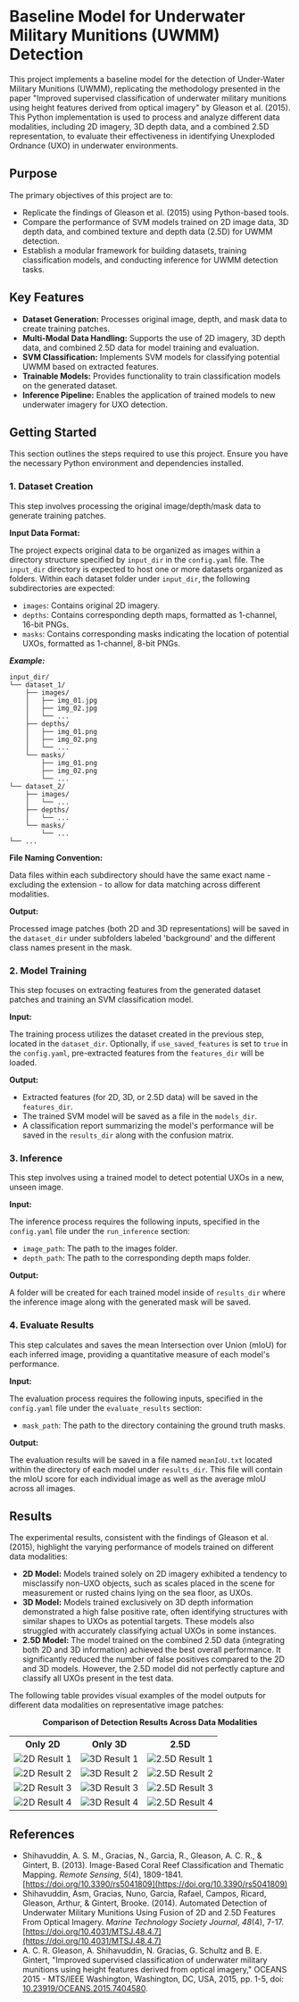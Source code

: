 # Baseline Model for Underwater Military Munitions (UWMM) Detection

This project implements a baseline model for the detection of Under-Water Military Munitions (UWMM), replicating the methodology presented in the paper "Improved supervised classification of underwater military munitions using height features derived from optical imagery" by Gleason et al. (2015). This Python implementation is used to process and analyze different data modalities, including 2D imagery, 3D depth data, and a combined 2.5D representation, to evaluate their effectiveness in identifying Unexploded Ordnance (UXO) in underwater environments.

## Purpose

The primary objectives of this project are to:

* Replicate the findings of Gleason et al. (2015) using Python-based tools.
* Compare the performance of SVM models trained on 2D image data, 3D depth data, and combined texture and depth data (2.5D) for UWMM detection.
* Establish a modular framework for building datasets, training classification models, and conducting inference for UWMM detection tasks.

## Key Features

* **Dataset Generation:** Processes original image, depth, and mask data to create training patches.
* **Multi-Modal Data Handling:** Supports the use of 2D imagery, 3D depth data, and combined 2.5D data for model training and evaluation.
* **SVM Classification:** Implements SVM models for classifying potential UWMM based on extracted features.
* **Trainable Models:** Provides functionality to train classification models on the generated dataset.
* **Inference Pipeline:** Enables the application of trained models to new underwater imagery for UXO detection.

## Getting Started

This section outlines the steps required to use this project. Ensure you have the necessary Python environment and dependencies installed.

### 1. Dataset Creation

This step involves processing the original image/depth/mask data to generate training patches.

**Input Data Format:**

The project expects original data to be organized as images within a directory structure specified by `input_dir` in the `config.yaml` file. The `input_dir` directory is expected to host one or more datasets organized as folders. Within each dataset folder under `input_dir`, the following subdirectories are expected:

* `images`: Contains original 2D imagery.
* `depths`: Contains corresponding depth maps, formatted as 1-channel, 16-bit PNGs.
* `masks`: Contains corresponding masks indicating the location of potential UXOs, formatted as 1-channel, 8-bit PNGs.

***Example:***

```
input_dir/
└── dataset_1/
    ├── images/
    │   ├── img_01.jpg
    │   ├── img_02.jpg
    │   └── ...
    ├── depths/
    │   ├── img_01.png
    │   ├── img_02.png
    │   └── ...
    └── masks/
        ├── img_01.png
        ├── img_02.png
        └── ...
└── dataset_2/
    ├── images/
    │   └── ...
    ├── depths/
    │   └── ...
    └── masks/
        └── ...
└── ...
```

**File Naming Convention:**

Data files within each subdirectory should have the same exact name - excluding the extension - to allow for data matching across different modalities.

**Output:**

Processed image patches (both 2D and 3D representations) will be saved in the `dataset_dir` under subfolders labeled 'background' and the different class names present in the mask.

### 2. Model Training

This step focuses on extracting features from the generated dataset patches and training an SVM classification model.

**Input:**

The training process utilizes the dataset created in the previous step, located in the `dataset_dir`. Optionally, if `use_saved_features` is set to `true` in the `config.yaml`, pre-extracted features from the `features_dir` will be loaded.

**Output:**

* Extracted features (for 2D, 3D, or 2.5D data) will be saved in the `features_dir`.
* The trained SVM model will be saved as a file in the `models_dir`.
* A classification report summarizing the model's performance will be saved in the `results_dir` along with the confusion matrix.

### 3. Inference

This step involves using a trained model to detect potential UXOs in a new, unseen image.

**Input:**

The inference process requires the following inputs, specified in the `config.yaml` file under the `run_inference` section:

* `image_path`: The path to the images folder.
* `depth_path`: The path to the corresponding depth maps folder.

**Output:**

A folder will be created for each trained model inside of `results_dir` where the inference image along with the generated mask will be saved.

### 4. Evaluate Results

This step calculates and saves the mean Intersection over Union (mIoU) for each inferred image, providing a quantitative measure of each model's performance.

**Input:**

The evaluation process requires the following inputs, specified in the `config.yaml` file under the `evaluate_results` section:

* `mask_path`: The path to the directory containing the ground truth masks.

**Output:**

The evaluation results will be saved in a file named `meanIoU.txt` located within the directory of each model under `results_dir`. This file will contain the mIoU score for each individual image as well as the average mIoU across all images.

## Results

The experimental results, consistent with the findings of Gleason et al. (2015), highlight the varying performance of models trained on different data modalities:

* **2D Model:** Models trained solely on 2D imagery exhibited a tendency to misclassify non-UXO objects, such as scales placed in the scene for measurement or rusted chains lying on the sea floor, as UXOs.
* **3D Model:** Models trained exclusively on 3D depth information demonstrated a high false positive rate, often identifying structures with similar shapes to UXOs as potential targets. These models also struggled with accurately classifying actual UXOs in some instances.
* **2.5D Model:** The model trained on the combined 2.5D data (integrating both 2D and 3D information) achieved the best overall performance. It significantly reduced the number of false positives compared to the 2D and 3D models. However, the 2.5D model did not perfectly capture and classify all UXOs present in the test data.

The following table provides visual examples of the model outputs for different data modalities on representative image patches:

<p align="center">
  <strong>Comparison of Detection Results Across Data Modalities</strong>
</p>
<table style="width:100%; text-align: center;">
  <tr>
    <th style="text-align: center;">Only 2D</th>
    <th style="text-align: center;">Only 3D</th>
    <th style="text-align: center;">2.5D</th>
  </tr>
  <tr>
    <td><img src="assets/2D_plot1_r02_c05.png" alt="2D Result 1"></td>
    <td><img src="assets/3D_plot1_r02_c05.png" alt="3D Result 1"></td>
    <td><img src="assets/25D_plot1_r02_c05.png" alt="2.5D Result 1"></td>
  </tr>
 <tr>
    <td><img src="assets/2D_plot1_r03_c03.png" alt="2D Result 2"></td>
    <td><img src="assets/3D_plot1_r03_c03.png" alt="3D Result 2"></td>
    <td><img src="assets/25D_plot1_r03_c03.png" alt="2.5D Result 2"></td>
  </tr>
  <tr>
    <td><img src="assets/2D_plot3_r03_c05.png" alt="2D Result 3"></td>
    <td><img src="assets/3D_plot3_r03_c05.png" alt="3D Result 3"></td>
    <td><img src="assets/25D_plot3_r03_c05.png" alt="2.5D Result 3"></td>
  </tr>
  <tr>
    <td><img src="assets/2D_plot3_r04_c04.png" alt="2D Result 4"></td>
    <td><img src="assets/3D_plot3_r04_c04.png" alt="3D Result 4"></td>
    <td><img src="assets/25D_plot3_r04_c04.png" alt="2.5D Result 4"></td>
  </tr>
</table>

## References

* Shihavuddin, A. S. M., Gracias, N., Garcia, R., Gleason, A. C. R., & Gintert, B. (2013). Image-Based Coral Reef Classification and Thematic Mapping. *Remote Sensing*, *5*(4), 1809-1841. [https://doi.org/10.3390/rs5041809](https://doi.org/10.3390/rs5041809)
* Shihavuddin, Asm, Gracias, Nuno, Garcia, Rafael, Campos, Ricard, Gleason, Arthur, & Gintert, Brooke. (2014). Automated Detection of Underwater Military Munitions Using Fusion of 2D and 2.5D Features From Optical Imagery. *Marine Technology Society Journal*, *48*(4), 7-17. [https://doi.org/10.4031/MTSJ.48.4.7](https://doi.org/10.4031/MTSJ.48.4.7)
* A. C. R. Gleason, A. Shihavuddin, N. Gracias, G. Schultz and B. E. Gintert, "Improved supervised classification of underwater military munitions using height features derived from optical imagery," OCEANS 2015 - MTS/IEEE Washington, Washington, DC, USA, 2015, pp. 1-5, doi: [10.23919/OCEANS.2015.7404580](https://doi.org/10.23919/OCEANS.2015.7404580).
